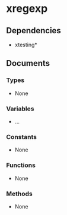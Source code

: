 # xregexp

## Dependencies

+ xtesting*

## Documents

### Types

+ None

### Variables

+ ...

### Constants

+ None

### Functions

+ None

### Methods

+ None

